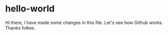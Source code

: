 hello-world
===========
Hi there, I have made some changes in this file. Let's see how Github works.
Thanks folkes.
